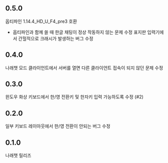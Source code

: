 ## 0.5.0
옵티파인 1.14.4_HD_U_F4_pre3 호환
- 옵티파인과 함께 쓸 때 한글 채팅이 정상 작동하지 않는 문제 수정
표지판 입력기에서 간헐적으로 크래시가 발생하는 버그 수정

## 0.4.0
나래챗 모드 클라이언트에서 서버를 열면 다른 클라이언트 접속이 되지 않던 문제 수정

## 0.3.0
윈도우 화상 키보드에서 한/영 전환키 및 한자키 입력 가능하도록 수정 (#2)

## 0.2.0
일부 키보드 레이아웃에서 한/영 전환이 안되는 버그 수정

## 0.1.0
나래챗 릴리즈